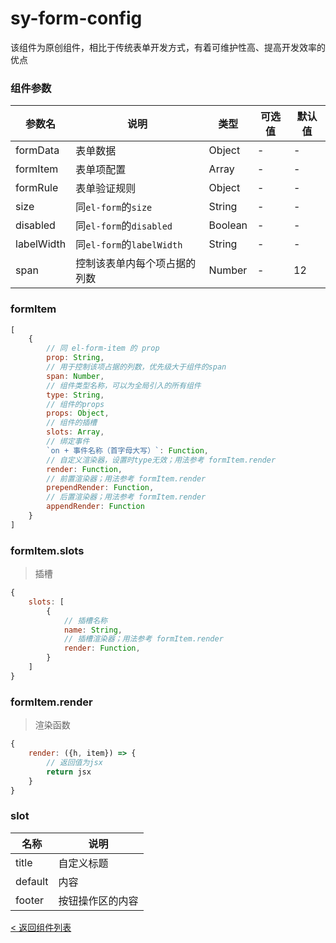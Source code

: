 sy-form-config
===========================
该组件为原创组件，相比于传统表单开发方式，有着可维护性高、提高开发效率的优点

### 组件参数

|参数名|说明|类型|可选值|默认值|
|---|---|---|---|---|
|formData|表单数据|Object|-|-|
|formItem|表单项配置|Array|-|-|
|formRule|表单验证规则|Object|-|-|
|size|同`el-form`的`size`|String|-|-|
|disabled|同`el-form`的`disabled`|Boolean|-|-|
|labelWidth|同`el-form`的`labelWidth`|String|-|-|
|span|控制该表单内每个项占据的列数|Number|-|12|

### formItem

```js
[
    {
        // 同 el-form-item 的 prop
        prop: String,
        // 用于控制该项占据的列数，优先级大于组件的span
        span: Number,
        // 组件类型名称，可以为全局引入的所有组件
        type: String,
        // 组件的props
        props: Object,
        // 组件的插槽
        slots: Array,
        // 绑定事件
        `on + 事件名称（首字母大写）`: Function,
        // 自定义渲染器，设置时type无效；用法参考 formItem.render
        render: Function,
        // 前置渲染器；用法参考 formItem.render
        prependRender: Function,
        // 后置渲染器；用法参考 formItem.render
        appendRender: Function
    }
]
```

### formItem.slots
> 插槽

```js
{
    slots: [
        {
            // 插槽名称
            name: String,
            // 插槽渲染器；用法参考 formItem.render
            render: Function,
        }
    ]
}
```

### formItem.render
> 渲染函数

```js
{
    render: ({h, item}) => {
        // 返回值为jsx
        return jsx
    }
}
```

### slot
|名称|说明|
|---|---|
|title|自定义标题|
|default|内容|
|footer|按钮操作区的内容|

[< 返回组件列表](https://github.com/i-yxs/sy-ui-pc/blob/main/README.md#组件列表)
